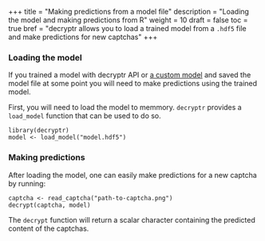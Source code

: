+++
title = "Making predictions from a model file"
description = "Loading the model and making predictions from R"
weight = 10
draft = false
toc = true
bref = "decryptr allows you to load a trained model from a `.hdf5` file and make predictions for new captchas"
+++

### Loading the model

If you trained a model with decryptr API or [a custom model](/docs/custom-model/) and saved the model file at some point you will need to make predictions using the trained model.

First, you will need to load the model to memmory. `decryptr` provides a `load_model` function that can be used to do so.

```
library(decryptr)
model <- load_model("model.hdf5")
```

### Making predictions

After loading the model, one can easily make predictions for a new captcha by running:

```
captcha <- read_captcha("path-to-captcha.png")
decrypt(captcha, model)
```

The `decrypt` function will return a scalar character containing the predicted content of the captchas.




